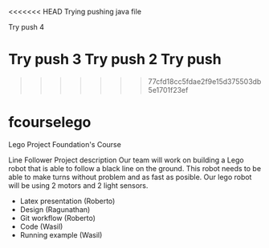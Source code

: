 <<<<<<< HEAD
Trying pushing java file

Try push 4

Try push 3
Try push 2
Try push
=======

>>>>>>> 77cfd18cc5fdae2f9e15d375503db5e1701f23ef
# fcourselego
Lego Project Foundation's Course

Line Follower
Project description
Our team will work on building a Lego robot that is able to follow a black line on the ground. This robot needs to be able to make turns without problem and as fast as posible. Our lego robot will be using 2 motors and 2 light sensors. 

- Latex presentation (Roberto)
- Design (Ragunathan)
- Git workflow (Roberto)
- Code (Wasil)
- Running example (Wasil)
